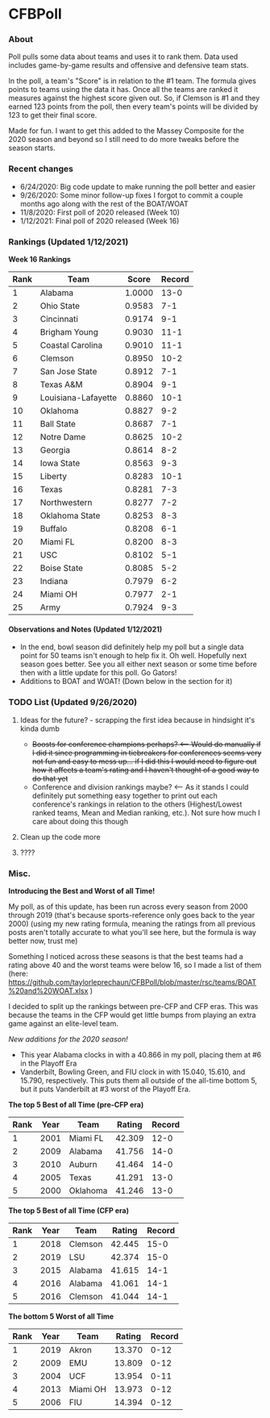 # CFBPoll

### About

Poll pulls some data about teams and uses it to rank them.  Data used includes game-by-game results and offensive and defensive team stats.

In the poll, a team's "Score" is in relation to the #1 team.  The formula gives points to teams using the data it has.  Once all the teams are ranked it measures against the highest score given out.  So, if Clemson is #1 and they earned 123 points from the poll, then every team's points will be divided by 123 to get their final score.

Made for fun.  I want to get this added to the Massey Composite for the 2020 season and beyond so I still need to do more tweaks before the season starts.

### Recent changes

* 6/24/2020: Big code update to make running the poll better and easier
* 9/26/2020: Some minor follow-up fixes I forgot to commit a couple months ago along with the rest of the BOAT/WOAT
* 11/8/2020: First poll of 2020 released (Week 10)
* 1/12/2021: Final poll of 2020 released (Week 16)

### Rankings (Updated 1/12/2021)

**Week 16 Rankings**

Rank| Team | Score | Record
---|---|---|---
1 | Alabama | 1.0000 | 13-0
2 | Ohio State | 0.9583 | 7-1
3 | Cincinnati | 0.9174 | 9-1
4 | Brigham Young | 0.9030 | 11-1
5 | Coastal Carolina | 0.9010 | 11-1
6 | Clemson | 0.8950 | 10-2
7 | San Jose State | 0.8912 | 7-1
8 | Texas A&M | 0.8904 | 9-1
9 | Louisiana-Lafayette | 0.8860 | 10-1
10 | Oklahoma | 0.8827 | 9-2
11 | Ball State | 0.8687 | 7-1
12 | Notre Dame | 0.8625 | 10-2
13 | Georgia | 0.8614 | 8-2
14 | Iowa State | 0.8563 | 9-3
15 | Liberty | 0.8283 | 10-1
16 | Texas | 0.8281 | 7-3
17 | Northwestern | 0.8277 | 7-2
18 | Oklahoma State | 0.8253 | 8-3
19 | Buffalo | 0.8208 | 6-1
20 | Miami FL | 0.8200 | 8-3
21 | USC | 0.8102 | 5-1
22 | Boise State | 0.8085 | 5-2
23 | Indiana | 0.7979 | 6-2
24 | Miami OH | 0.7977 | 2-1
25 | Army | 0.7924 | 9-3

#### Observations and Notes (Updated 1/12/2021)

* In the end, bowl season did definitely help my poll but a single data point for 50 teams isn't enough to help fix it.  Oh well.  Hopefully next season goes better.  See you all either next season or some time before then with a little update for this poll.  Go Gators!
* Additions to BOAT and WOAT!  (Down below in the section for it)

### TODO List (Updated 9/26/2020)

1. Ideas for the future? - scrapping the first idea because in hindsight it's kinda dumb
    * ~~Boosts for conference champions perhaps? <-- Would do manually if I did it since programming in tiebreakers for conferences seems very not fun and easy to mess up... if I did this I would need to figure out how it affects a team's rating and I haven't thought of a good way to do that yet~~
    * Conference and division rankings maybe? <-- As it stands I could definitely put something easy together to print out each conference's rankings in relation to the others (Highest/Lowest ranked teams, Mean and Median ranking, etc.).  Not sure how much I care about doing this though
	
2. Clean up the code more

3. ????

### Misc.

**Introducing the Best and Worst of all Time!**

My poll, as of this update, has been run across every season from 2000 through 2019 (that's because sports-reference only goes back to the year 2000) (using my new rating formula, meaning the ratings from all previous posts aren't totally accurate to what you'll see here, but the formula is way better now, trust me)

Something I noticed across these seasons is that the best teams had a rating above 40 and the worst teams were below 16, so I made a list of them (here: https://github.com/taylorleprechaun/CFBPoll/blob/master/rsc/teams/BOAT%20and%20WOAT.xlsx )

I decided to split up the rankings between pre-CFP and CFP eras.  This was because the teams in the CFP would get little bumps from playing an extra game against an elite-level team.

*New additions for the 2020 season!*

* This year Alabama clocks in with a 40.866 in my poll, placing them at #6 in the Playoff Era
* Vanderbilt, Bowling Green, and FIU clock in with 15.040, 15.610, and 15.790, respectively.  This puts them all outside of the all-time bottom 5, but it puts Vanderbilt at #3 worst of the Playoff Era.

**The top 5 Best of all Time (pre-CFP era)**

Rank | Year | Team | Rating | Record
---|---|---|---|---
1 | 2001 | Miami FL | 42.309 | 12-0
2 | 2009 | Alabama | 41.756 | 14-0
3 | 2010 | Auburn | 41.464 | 14-0
4 | 2005 | Texas | 41.291 | 13-0
5 | 2000 | Oklahoma | 41.246 | 13-0

**The top 5 Best of all Time (CFP era)**

Rank | Year | Team | Rating | Record
---|---|---|---|---
1 | 2018 | Clemson | 42.445 | 15-0
2 | 2019 | LSU | 42.374 | 15-0
3 | 2015 | Alabama | 41.615 | 14-1
4 | 2016 | Alabama | 41.061 | 14-1
5 | 2016 | Clemson | 41.044 | 14-1

**The bottom 5 Worst of all Time**

Rank | Year | Team | Rating | Record
---|---|---|---|---
1 | 2019 | Akron | 13.370 | 0-12
2 | 2009 | EMU | 13.809 | 0-12
3 | 2004 | UCF | 13.954 | 0-11
4 | 2013 | Miami OH | 13.973 | 0-12
5 | 2006 | FIU | 14.394 | 0-12
